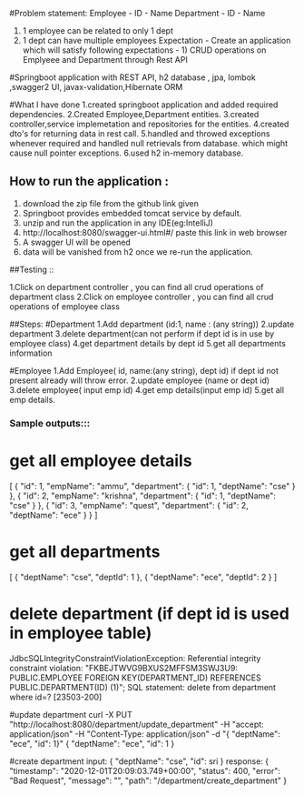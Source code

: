 #Problem statement:
Employee - ID - Name 
Department - ID - Name 
1) 1 employee can be related to only 1 dept 
2) 1 dept can have multiple employees Expectation - Create an application which will 
satisfy following expectations - 1) CRUD operations on Emplyeee and Department through Rest API

#Springboot application with REST API, h2 database , jpa, lombok ,swagger2 UI, javax-validation,Hibernate ORM

#What I have done
1.created springboot application and added required dependencies.
2.Created Employee,Department entities.
3.created controller,service implemetation and repositories for the entities.
4.created dto's for returning data in rest call.
5.handled and throwed exceptions whenever required and handled null retrievals from database.
which might cause null pointer exceptions.
6.used h2 in-memory database.

## How to run the application :

1. download the zip file from the github link given
2. Springboot provides embedded tomcat service by default.
3. unzip and run the application in any IDE(eg:IntelliJ)
4. http://localhost:8080/swagger-ui.html#/   paste this link in web browser 
5. A swagger UI will be opened
6. data will be vanished from h2 once we re-run the application.

##Testing ::

1.Click on department controller , you can find all crud operations of department class
2.Click on employee controller , you can find all crud operations of employee class

##Steps:
#Department
1.Add department (id:1, name : (any string))
2.update department
3.delete department(can not perform if dept id is in use by employee class)
4.get department details by dept id
5.get all departments information

#Employee
1.Add Employee( id, name:(any string), dept id) if dept id not present already will throw error.
2.update employee (name or dept id)
3.delete employee( input emp id)
4.get emp details(input emp id)
5.get all emp details.

### Sample outputs:::

# get all employee details
[
  {
    "id": 1,
    "empName": "ammu",
    "department": {
      "id": 1,
      "deptName": "cse"
    }
  },
  {
    "id": 2,
    "empName": "krishna",
    "department": {
      "id": 1,
      "deptName": "cse"
    }
  },
  {
    "id": 3,
    "empName": "quest",
    "department": {
      "id": 2,
      "deptName": "ece"
    }
  }
]

# get all departments
[
  {
    "deptName": "cse",
    "deptId": 1
  },
  {
    "deptName": "ece",
    "deptId": 2
  }
]

# delete department (if dept id is used in employee table)
JdbcSQLIntegrityConstraintViolationException: Referential integrity constraint violation: "FKBEJTWVG9BXUS2MFFSM3SWJ3U9: PUBLIC.EMPLOYEE FOREIGN KEY(DEPARTMENT_ID) REFERENCES PUBLIC.DEPARTMENT(ID) (1)"; SQL statement:
delete from department where id=? [23503-200]

#update department
curl -X PUT "http://localhost:8080/department/update_department" -H "accept: application/json" -H "Content-Type: application/json" -d "{ \"deptName\": \"ece\", \"id\": 1}"
{
  "deptName": "ece",
  "id": 1
}

#create department
input:
{
  "deptName": "cse",
  "id": sri
}
response:
{
  "timestamp": "2020-12-01T20:09:03.749+00:00",
  "status": 400,
  "error": "Bad Request",
  "message": "",
  "path": "/department/create_department"
}

